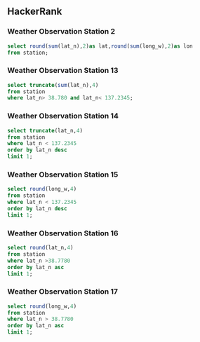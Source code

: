 ## HackerRank

### Weather Observation Station 2

```sql
select round(sum(lat_n),2)as lat,round(sum(long_w),2)as lon
from station;
```

### Weather Observation Station 13

```sql
select truncate(sum(lat_n),4)
from station 
where lat_n> 38.780 and lat_n< 137.2345;
```

### Weather Observation Station 14

```sql 
select truncate(lat_n,4) 
from station 
where lat_n < 137.2345
order by lat_n desc
limit 1;
```

### Weather Observation Station 15

```sql
select round(long_w,4)
from station 
where lat_n < 137.2345
order by lat_n desc
limit 1;
```

### Weather Observation Station 16

```sql
select round(lat_n,4)
from station 
where lat_n >38.7780
order by lat_n asc
limit 1;
```

### Weather Observation Station 17

```sql
select round(long_w,4)
from station 
where lat_n > 38.7780
order by lat_n asc
limit 1;
```
